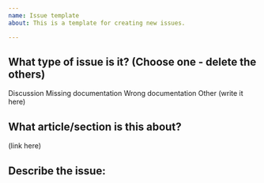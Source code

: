```yaml
---
name: Issue template
about: This is a template for creating new issues.

---
```


## What type of issue is it? (Choose one - delete the others)
Discussion
Missing documentation
Wrong documentation
Other (write it here)

## What article/section is this about? 
(link here)

## Describe the issue:
